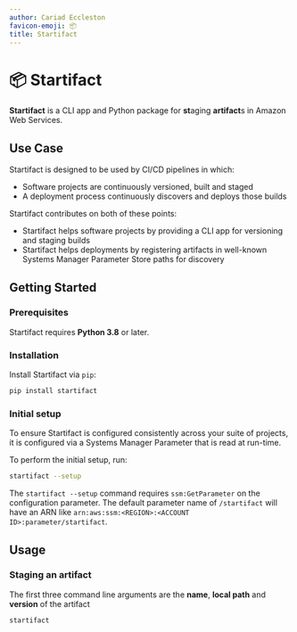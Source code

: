 ```yaml
---
author: Cariad Eccleston
favicon-emoji: 📦
title: Startifact
---
```


# 📦 Startifact

**Startifact** is a CLI app and Python package for **st**aging **artifact**s in Amazon Web Services.

## Use Case

Startifact is designed to be used by CI/CD pipelines in which:

- Software projects are continuously versioned, built and staged
- A deployment process continuously discovers and deploys those builds

Startifact contributes on both of these points:

- Startifact helps software projects by providing a CLI app for versioning and staging builds
- Startifact helps deployments by registering artifacts in well-known Systems Manager Parameter Store paths for discovery

## Getting Started

### Prerequisites

Startifact requires **Python 3.8** or later.

### Installation

Install Startifact via `pip`:

```bash
pip install startifact
```

### Initial setup

To ensure Startifact is configured consistently across your suite of projects, it is configured via a Systems Manager Parameter that is read at run-time.

To perform the initial setup, run:

```bash
startifact --setup
```

The `startifact --setup` command requires `ssm:GetParameter` on the configuration parameter. The default parameter name of `/startifact` will have an ARN like `arn:aws:ssm:<REGION>:<ACCOUNT ID>:parameter/startifact`.

## Usage

### Staging an artifact

The first three command line arguments are the **name**, **local path** and **version** of the artifact


```bash
startifact
```
